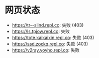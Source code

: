 # 网页状态
- https://tr--slind.repl.co: 失败 (403)
- https://ls.tpjow.repl.co: 失败
- https://tote.kaikaixin.repl.co: 失败 (403)
- https://ssd.zockq.repl.co: 失败 (403)
- https://v2ray.yoyho.repl.co: 失败
